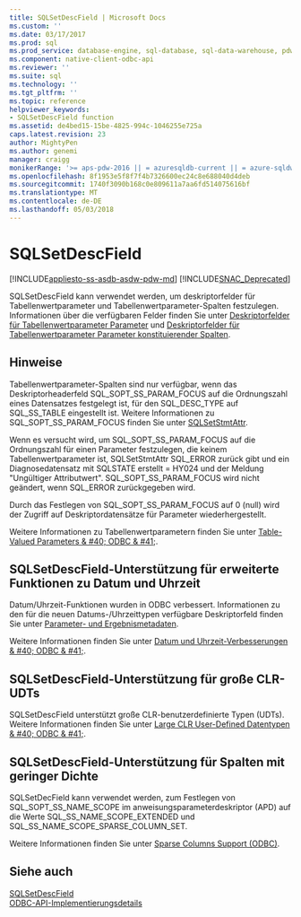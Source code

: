 ```yaml
---
title: SQLSetDescField | Microsoft Docs
ms.custom: ''
ms.date: 03/17/2017
ms.prod: sql
ms.prod_service: database-engine, sql-database, sql-data-warehouse, pdw
ms.component: native-client-odbc-api
ms.reviewer: ''
ms.suite: sql
ms.technology: ''
ms.tgt_pltfrm: ''
ms.topic: reference
helpviewer_keywords:
- SQLSetDescField function
ms.assetid: de4bed15-15be-4825-994c-1046255e725a
caps.latest.revision: 23
author: MightyPen
ms.author: genemi
manager: craigg
monikerRange: '>= aps-pdw-2016 || = azuresqldb-current || = azure-sqldw-latest || >= sql-server-2016 || = sqlallproducts-allversions'
ms.openlocfilehash: 8f1953e5f8f7f4b7326600ec24c8e688040d4deb
ms.sourcegitcommit: 1740f3090b168c0e809611a7aa6fd514075616bf
ms.translationtype: MT
ms.contentlocale: de-DE
ms.lasthandoff: 05/03/2018
---
```

# <a name="sqlsetdescfield"></a>SQLSetDescField
[!INCLUDE[appliesto-ss-asdb-asdw-pdw-md](../../includes/appliesto-ss-asdb-asdw-pdw-md.md)]
[!INCLUDE[SNAC_Deprecated](../../includes/snac-deprecated.md)]

  SQLSetDescField kann verwendet werden, um deskriptorfelder für Tabellenwertparameter und Tabellenwertparameter-Spalten festzulegen. Informationen über die verfügbaren Felder finden Sie unter [Deskriptorfelder für Tabellenwertparameter Parameter](../../relational-databases/native-client-odbc-table-valued-parameters/table-valued-parameter-descriptor-fields.md) und [Deskriptorfelder für Tabellenwertparameter Parameter konstituierender Spalten](../../relational-databases/native-client-odbc-table-valued-parameters/descriptor-fields-for-table-valued-parameter-constituent-columns.md).  
  
## <a name="remarks"></a>Hinweise  
 Tabellenwertparameter-Spalten sind nur verfügbar, wenn das Deskriptorheaderfeld SQL_SOPT_SS_PARAM_FOCUS auf die Ordnungszahl eines Datensatzes festgelegt ist, für den SQL_DESC_TYPE auf SQL_SS_TABLE eingestellt ist. Weitere Informationen zu SQL_SOPT_SS_PARAM_FOCUS finden Sie unter [SQLSetStmtAttr](../../relational-databases/native-client-odbc-api/sqlsetstmtattr.md).  
  
 Wenn es versucht wird, um SQL_SOPT_SS_PARAM_FOCUS auf die Ordnungszahl für einen Parameter festzulegen, die keinem Tabellenwertparameter ist, SQLSetStmtAttr SQL_ERROR zurück gibt und ein Diagnosedatensatz mit SQLSTATE erstellt = HY024 und der Meldung "Ungültiger Attributwert". SQL_SOPT_SS_PARAM_FOCUS wird nicht geändert, wenn SQL_ERROR zurückgegeben wird.  
  
 Durch das Festlegen von SQL_SOPT_SS_PARAM_FOCUS auf 0 (null) wird der Zugriff auf Deskriptordatensätze für Parameter wiederhergestellt.  
  
 Weitere Informationen zu Tabellenwertparametern finden Sie unter [Table-Valued Parameters & #40; ODBC & #41;](../../relational-databases/native-client-odbc-table-valued-parameters/table-valued-parameters-odbc.md).  
  
## <a name="sqlsetdescfield-support-for-enhanced-date-and-time-features"></a>SQLSetDescField-Unterstützung für erweiterte Funktionen zu Datum und Uhrzeit  
 Datum/Uhrzeit-Funktionen wurden in ODBC verbessert. Informationen zu den für die neuen Datums-/Uhrzeittypen verfügbare Deskriptorfeld finden Sie unter [Parameter- und Ergebnismetadaten](../../relational-databases/native-client-odbc-date-time/metadata-parameter-and-result.md).  
  
 Weitere Informationen finden Sie unter [Datum und Uhrzeit-Verbesserungen & #40; ODBC & #41;](../../relational-databases/native-client-odbc-date-time/date-and-time-improvements-odbc.md).  
  
## <a name="sqlsetdescfield-support-for-large-clr-udts"></a>SQLSetDescField-Unterstützung für große CLR-UDTs  
 SQLSetDescField unterstützt große CLR-benutzerdefinierte Typen (UDTs). Weitere Informationen finden Sie unter [Large CLR User-Defined Datentypen & #40; ODBC & #41;](../../relational-databases/native-client/odbc/large-clr-user-defined-types-odbc.md).  
  
## <a name="sqlsetdescfield-support-for-sparse-columns"></a>SQLSetDescField-Unterstützung für Spalten mit geringer Dichte  
 SQLSetDecField kann verwendet werden, zum Festlegen von SQL_SOPT_SS_NAME_SCOPE im anweisungsparameterdeskriptor (APD) auf die Werte SQL_SS_NAME_SCOPE_EXTENDED und SQL_SS_NAME_SCOPE_SPARSE_COLUMN_SET.  
  
 Weitere Informationen finden Sie unter [Sparse Columns Support &#40;ODBC&#41;](../../relational-databases/native-client/odbc/sparse-columns-support-odbc.md).  
  
## <a name="see-also"></a>Siehe auch  
 [SQLSetDescField](http://go.microsoft.com/fwlink/?LinkId=80705)   
 [ODBC-API-Implementierungsdetails](../../relational-databases/native-client-odbc-api/odbc-api-implementation-details.md)  
  
  
